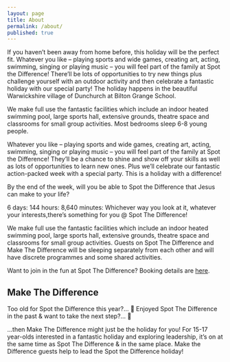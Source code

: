 ```yaml
---
layout: page
title: About
permalink: /about/
published: true
---
```

If you haven’t been away from home before, this holiday will be the perfect fit. Whatever you like – playing sports and wide games, creating art, acting, swimming, singing or playing music – you will feel part of the family at Spot the Difference!
There’ll be lots of opportunities to try new things plus challenge yourself with an outdoor activity and then celebrate a fantastic holiday with our special party!
The holiday happens in the beautiful Warwickshire village of Dunchurch at Bilton Grange School.

We make full use the fantastic facilities which include an indoor heated swimming pool, large sports hall, extensive grounds, theatre space and classrooms for small group activities. Most bedrooms sleep 6-8 young people.

Whatever you like – playing sports and wide games, creating art, acting, swimming, singing or playing music – you will feel part of the family at Spot the Difference! They’ll be a chance to shine and show off your skills as well as lots of opportunities to learn new ones. Plus we’ll celebrate our fantastic action-packed week with a special party. This is a holiday with a difference!

By the end of the week, will you be able to Spot the Difference that Jesus can make to your life?

6 days: 144 hours: 8,640 minutes: Whichever way you look at it, whatever your interests,there’s something for you @ Spot The Difference!

We make full use the fantastic facilities which include an indoor heated swimming pool, large sports hall, extensive grounds, theatre space and classrooms for small group activities. Guests on Spot The Difference and Make The Difference will be sleeping separately from each other and will have discrete programmes and some shared activities.

Want to join in the fun at Spot The Difference? Booking details are [here](http://www.scriptureunion.org.uk/ScriptureUnionHolidays/HolidaysFolder/SpottheDifference/23604.id "Book now").

## Make The Difference

Too old for Spot the Difference this year?… 🙁   Enjoyed Spot The Difference in the past & want to take the next step?… 🙂 

…then Make The Difference might just be the holiday for you! For 15-17 year-olds interested in a fantastic holiday and exploring leadership, it’s on at the same time as Spot The Difference & in the same place. Make the Difference guests help to lead the Spot the Difference holiday!

 